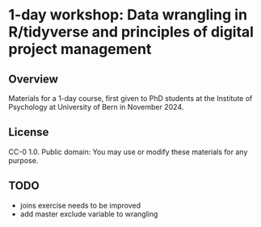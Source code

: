 # 1-day workshop: Data wrangling in R/tidyverse and principles of digital project management 

## Overview

Materials for a 1-day course, first given to PhD students at the Institute of Psychology at University of Bern in November 2024.

## License

CC-0 1.0. Public domain: You may use or modify these materials for any purpose. 

## TODO

- joins exercise needs to be improved 
- add master exclude variable to wrangling
